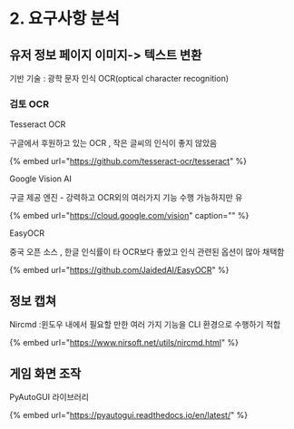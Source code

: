 # 2. 요구사항 분석

## 유저 정보 페이지 이미지-&gt; 텍스트 변환

기반 기술 : 광학 문자 인식 OCR\(optical character recognition\) 

### 검토 OCR

Tesseract OCR

구글에서 후원하고 있는 OCR , 작은 글씨의 인식이 좋지 않았음

{% embed url="https://github.com/tesseract-ocr/tesseract" %}

Google Vision AI

구글 제공 엔진 - 강력하고 OCR외의 여러가지 기능 수행 가능하지만 유

{% embed url="https://cloud.google.com/vision" caption="" %}



EasyOCR 

중국 오픈 소스 , 한글 인식률이 타 OCR보다 좋았고 인식 관련된 옵션이 많아 채택함

{% embed url="https://github.com/JaidedAI/EasyOCR" %}

## 정보 캡쳐

Nircmd  :윈도우 내에서 필요할 만한 여러 가지 기능을  CLI 환경으로 수행하기 적합 

{% embed url="https://www.nirsoft.net/utils/nircmd.html" %}



## 게임 화면 조작

PyAutoGUI 라이브러리

{% embed url="https://pyautogui.readthedocs.io/en/latest/" %}











